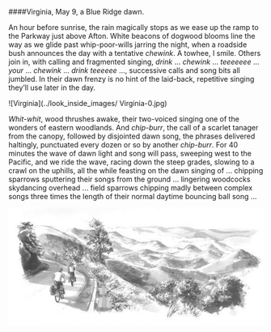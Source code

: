 ####Virginia, May 9, a Blue Ridge dawn. 

An hour before sunrise, the rain magically stops as we ease up the ramp to the Parkway just above Afton. White beacons of dogwood blooms line the way as we glide past whip-poor-wills jarring the night, when a roadside bush announces the day with a tentative _chewink_. A towhee, I smile. Others join in, with calling and fragmented singing, _drink_ ... _chewink_ ... _teeeeeee_ ... _your_ ... _chewink_ ... _drink teeeeee_ ..., successive calls and song bits all jumbled. In their dawn frenzy is no hint of the laid-back, repetitive singing they’ll use later in the day. 

![Virginia](../look_inside_images/ Virginia-0.jpg)

_Whit-whit_, wood thrushes awake, their two-voiced singing one of the wonders of eastern woodlands. And _chip-burr_, the call of a scarlet tanager from the canopy, followed by disjointed dawn song, the phrases delivered haltingly, punctuated every dozen or so by another _chip-burr_. For 40 minutes the wave of dawn light and song will pass, sweeping west to the Pacific, and we ride the wave, racing down the steep grades, slowing to a crawl on the uphills, all the while feasting on the dawn singing of ... chipping sparrows sputtering their songs from the ground ... lingering woodcocks skydancing overhead ... field sparrows chipping madly between complex songs three times the length of their normal daytime bouncing ball song ... 

![Virginia](../look_inside_images/Virginia-2.jpg)
